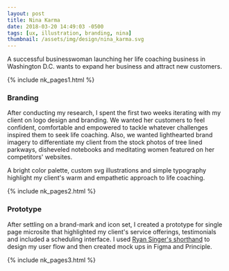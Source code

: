 ```yaml
---
layout: post
title: Nina Karma
date: 2018-03-20 14:49:03 -0500
tags: [ux, illustration, branding, nina]
thumbnail: /assets/img/design/nina_karma.svg
---
```


A successful businesswoman launching her life coaching business in
Washington D.C. wants to expand her business and attract new customers.

{% include nk_pages1.html %}

### Branding

After conducting my research, I spent the first two weeks iterating with my client on logo design and branding. We wanted her customers to feel confident, comfortable and empowered to tackle whatever challenges inspired them to seek life coaching. Also, we wanted lighthearted brand imagery to differentiate my client from the stock photos of tree lined parkways, disheveled notebooks and meditating women featured on her competitors' websites.

A bright color palette, custom svg illustrations and simple typography highlight my client's warm and empathetic approach to life coaching.

{% include nk_pages2.html %}

### Prototype

After settling on a brand-mark and icon set, I created a prototype for single page microsite that highlighted my client's service offerings, testimonials and included a scheduling interface. I used [Ryan Singer's shorthand](https://signalvnoise.com/posts/1926-a-shorthand-for-designing-ui-flows) to design my user flow and then created mock ups in Figma and Principle.

{% include nk_pages3.html %}
